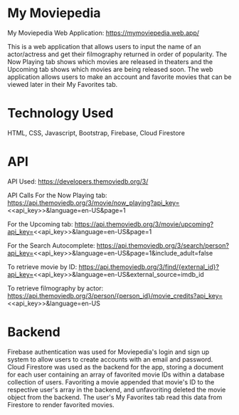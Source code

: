 # My Moviepedia


My Moviepedia Web Application: https://mymoviepedia.web.app/

This is a web application that allows users to input the name of an actor/actress and get their filmography returned in order of popularity. The Now Playing tab shows which movies are released in theaters and the Upcoming tab shows which movies are being released soon. The web application allows users to make an account and favorite movies that can be viewed later in their My Favorites tab.

# Technology Used

HTML, CSS, Javascript, Bootstrap, Firebase, Cloud Firestore

# API 
API Used: https://developers.themoviedb.org/3/

API Calls
For the Now Playing tab: https://api.themoviedb.org/3/movie/now_playing?api_key=<<api_key>>&language=en-US&page=1

For the Upcoming tab: https://api.themoviedb.org/3/movie/upcoming?api_key=<<api_key>>&language=en-US&page=1

For the Search Autocomplete: https://api.themoviedb.org/3/search/person?api_key=<<api_key>>&language=en-US&page=1&include_adult=false

To retrieve movie by ID: https://api.themoviedb.org/3/find/{external_id}?api_key=<<api_key>>&language=en-US&external_source=imdb_id

To retrieve filmography by actor: https://api.themoviedb.org/3/person/{person_id}/movie_credits?api_key=<<api_key>>&language=en-US

# Backend

Firebase authentication was used for Moviepedia's login and sign up system to allow users to create accounts with an email and password. Cloud Firestore was used as the backend for the app, storing a document for each user containing an array of favorited movie IDs within a database collection of users. Favoriting a movie appended that movie's ID to the respective user's array in the backend, and unfavoriting deleted the movie object from the backend. The user's My Favorites tab read this data from Firestore to render favorited movies. 
